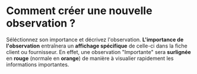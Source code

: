 # Comment créer une nouvelle observation ? 

Séléctionnez son importance et décrivez l'observation. **L'importance de l'observation** entraînera un **affichage spécifique** de celle-ci dans la fiche client ou fournisseur. En effet, une observation "Importante" sera **surlignée** en **rouge** (normale en **orange**) de manière à visualier rapidement les informations importantes.

